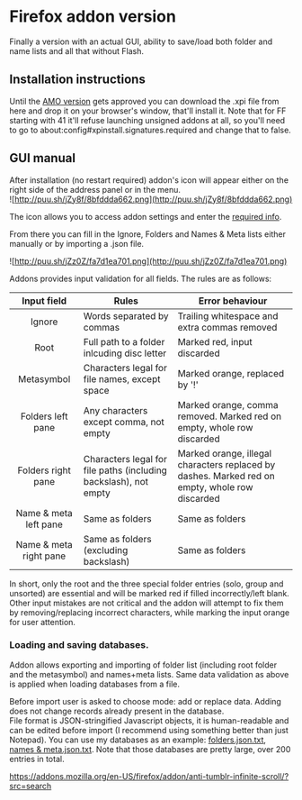 # Firefox addon version

Finally a version with an actual GUI, ability to save/load both folder and name lists and all that without Flash.

## Installation instructions

Until the [AMO version](https://addons.mozilla.org/en-US/firefox/addon/tumblr-image-sorter/) gets approved you can download the .xpi file from here and drop it on your browser's window, that'll install it. Note that for FF starting with 41 it'll refuse launching unsigned addons at all, so you'll need to go to about:config#xpinstall.signatures.required and change that to false.

## GUI manual

After installation (no restart required) addon's icon will appear either on the right side of the address panel or in the menu.  
  ![http://puu.sh/jZy8f/8bfddda662.png](http://puu.sh/jZy8f/8bfddda662.png)  
  
The icon allows you to access addon settings and enter the [required info](https://github.com/Seedmanc/Tumblr-image-sorter/blob/master/README.md#data-required-for-the-script).

From there you can fill in the Ignore, Folders and Names & Meta lists either manually or by importing a .json file.

![http://puu.sh/jZz0Z/fa7d1ea701.png](http://puu.sh/jZz0Z/fa7d1ea701.png)

Addons provides input validation for all fields. The rules are as follows:

|Input field  |Rules| Error behaviour | 
|:-:          |---  |---              |
|Ignore|Words separated by commas|Trailing whitespace and extra commas removed|
|Root| Full path to a folder inlcuding disc letter  |Marked red, input discarded|  
|Metasymbol|Characters legal for file names, except space| Marked orange, replaced by '!'|
|Folders left pane| Any characters except comma, not empty|Marked orange, comma removed. Marked red on empty, whole row discarded|
|Folders right pane|Characters legal for file paths (including backslash), not empty|Marked orange, illegal characters replaced by dashes. Marked red on empty, whole row discarded|
|Name & meta left pane|Same as folders|Same as folders|
|Name & meta right pane|Same as folders (excluding backslash)|Same as folders|

In short, only the root and the three special folder entries (solo, group and unsorted) are essential and will be marked red if filled incorrectly/left blank. Other input mistakes are not critical and the addon will attempt to fix them by removing/replacing incorrect characters, while marking the input orange for user attention.

### Loading and saving databases.

Addon allows exporting and importing of folder list (including root folder and the metasymbol) and names+meta lists. Same data validation as above is applied when loading databases from a file. 

Before import user is asked to choose mode: add or replace data. Adding does not change records already present in the database.  
  File format is JSON-stringified Javascript objects, it is human-readable and can be edited before import (I recommend using something better than just Notepad). You can use my databases as an example: [folders.json.txt](https://github.com/Seedmanc/Tumblr-image-sorter/blob/master/!Firefox%20addon/folders.json.txt), [names & meta.json.txt](https://github.com/Seedmanc/Tumblr-image-sorter/blob/master/names%20%26%20meta.json.txt). Note that those databases are pretty large, over 200 entries in total.



https://addons.mozilla.org/en-US/firefox/addon/anti-tumblr-infinite-scroll/?src=search
